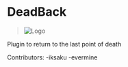 # DeadBack
><img src='http://www.subeimagenes.com/thumb/logo-1203050.png' alt='Logo' border='0'>
Plugin to return to the last point of death

Contributors:
-iksaku
-evermine
